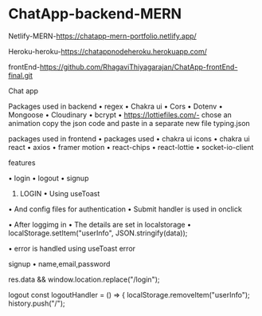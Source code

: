 # ChatApp-backend-MERN

Netlify-MERN-https://chatapp-mern-portfolio.netlify.app/

Heroku-heroku-https://chatappnodeheroku.herokuapp.com/

frontEnd-https://github.com/RhagaviThiyagarajan/ChatApp-frontEnd-final.git







Chat app

Packages used in backend
•	regex
•	Chakra ui
•	Cors
•	Dotenv
•	Mongoose
•	Cloudinary
•	bcrypt
•	https://lottiefiles.com/- chose an animation copy the json code and paste in a separate new file typing.json

packages used in frontend
•	packages used
•	chakra ui icons
•	chakra ui react
•	axios
•	framer motion
•	react-chips
•	react-lottie
•	socket-io-client


features

•	login
•	logout
•	signup


1.	LOGIN
•	Using useToast

•	And config files for authentication
•	Submit handler is used in onclick

•	After loggimg in 
•	The details are set in localstorage
•	localStorage.setItem("userInfo", JSON.stringify(data));

•	error is handled using useToast error



signup
•	name,email,password

   res.data && window.location.replace("/login");



logout
  const logoutHandler = () => {
    localStorage.removeItem("userInfo");
    history.push("/");





